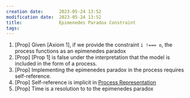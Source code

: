 ```yaml
---
creation date:		2023-05-24 13:52
modification date:	2023-05-24 13:52
title: 				Epimenedes Paradox Constraint
tags:
---
```

1. [Prop]  Given [Axiom 1], if we provide the constraint `i !=== o`, the process functions as an epimenedes paradox  
2. [Prop]  [Prop 1] is false under the interpretation that the model is included in the form of a process. 
3. [Prop]  Implementing the epimenedes paradox in the process requires self-reference.
4. [Prop] Self-reference is implicit in [Process Representation](Process%20Representation.md)
5. [Prop] Time is a resolution to to the epimenedes paradox